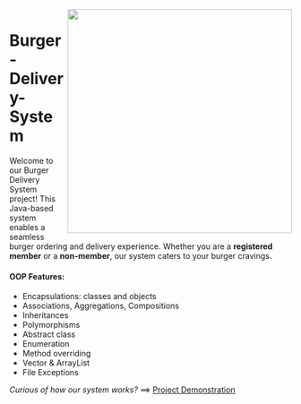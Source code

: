 <img align = right src="https://media2.giphy.com/media/PmJjayq8JyW2xiYh4l/giphy.gif" width="400" length="200">

# Burger-Delivery-System
Welcome to our Burger Delivery System project! This Java-based system enables a seamless burger ordering and delivery experience. Whether you are a **registered member** or a **non-member**, our system caters to your burger cravings.

#### OOP Features:
- Encapsulations: classes and objects
- Associations, Aggregations, Compositions
- Inheritances
- Polymorphisms
- Abstract class
- Enumeration
- Method overriding
- Vector & ArrayList
- File Exceptions
  
_Curious of how our system works?_ ==> [Project Demonstration](https://youtu.be/UrCQDgzrTYU)
